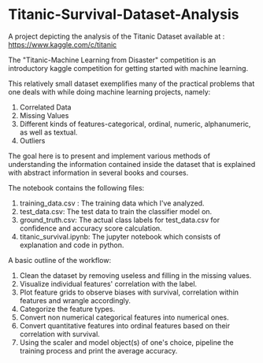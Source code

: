 # Titanic-Survival-Dataset-Analysis

A project depicting the analysis of the Titanic Dataset available at :
https://www.kaggle.com/c/titanic

The "Titanic-Machine Learning from Disaster" competition is an introductory kaggle competition for getting started with machine learning.

This relatively small dataset exemplifies many of the practical problems that one deals with while doing machine learning projects, namely:
1. Correlated Data
2. Missing Values
3. Different kinds of features-categorical, ordinal, numeric, alphanumeric, as well as textual.
4. Outliers

The goal here is to present and implement various methods of understanding the information contained inside the dataset that is explained with abstract information in several books and courses.


The notebook contains the following files:
1. training_data.csv : The training data which I've analyzed.
2. test_data.csv: The test data to train the classifier model on.
3. ground_truth.csv: The actual class labels for test_data.csv for confidence and accuracy score calculation.
4. titanic_survival.ipynb: The jupyter notebook which consists of explanation and code in python.


A basic outline of the workflow: 
1. Clean the dataset by removing useless and filling in the missing values.
2. Visualize individual features' correlation with the label.
3. Plot feature grids to observe biases with survival, correlation within features and wrangle accordingly.
4. Categorize the feature types.
5. Convert non numerical categorical features into numerical ones.
6. Convert quantitative features into ordinal features based on their correlation with survival.
7. Using the scaler and model object(s) of one's choice, pipeline the training process and print the average accuracy.